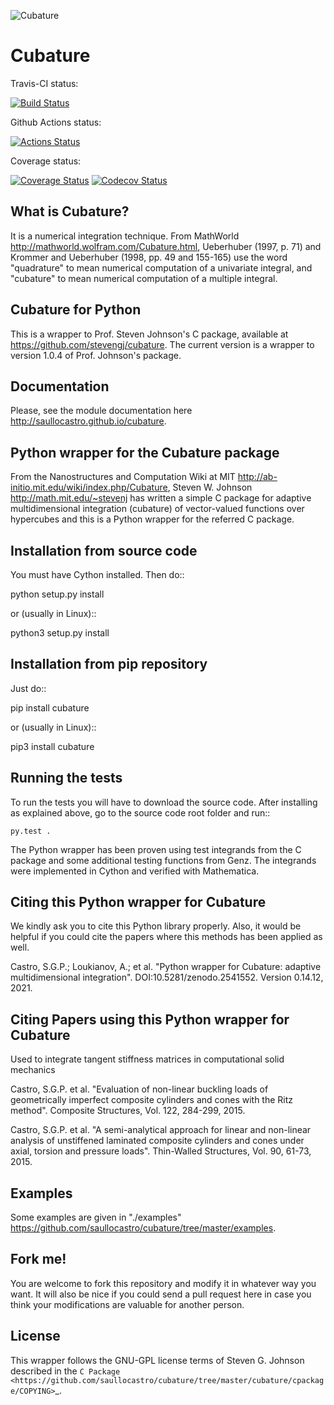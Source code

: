 ![Cubature](https://raw.github.com/saullocastro/cubature/master/cubature_logo.png "Cubature")

Cubature
========

Travis-CI status:

[![Build Status](https://travis-ci.com/saullocastro/cubature.svg?branch=master)](https://travis-ci.com/saullocastro/cubature)


Github Actions status:

[![Actions Status](https://github.com/saullocastro/cubature/workflows/pytest/badge.svg)](https://github.com/saullocastro/cubature/actions)


Coverage status:

[![Coverage Status](https://coveralls.io/repos/github/saullocastro/cubature/badge.svg?branch=master)](https://coveralls.io/github/saullocastro/cubature?branch=master)
[![Codecov Status](https://codecov.io/gh/saullocastro/cubature/branch/master/graph/badge.svg?token=167I3DVK2G)](https://codecov.io/gh/saullocastro/cubature)


    
What is Cubature?
-----------------

It is a numerical integration technique.  From MathWorld
http://mathworld.wolfram.com/Cubature.html, Ueberhuber (1997, p. 71) and
Krommer and Ueberhuber (1998, pp. 49 and 155-165) use the word "quadrature" to
mean numerical computation of a univariate integral, and "cubature" to mean
numerical computation of a multiple integral.

Cubature for Python
-------------------

This is a wrapper to Prof. Steven Johnson's C package, available at https://github.com/stevengj/cubature.
The current version is a wrapper to version 1.0.4 of Prof. Johnson's package.

Documentation
-------------

Please, see the module documentation here http://saullocastro.github.io/cubature.

Python wrapper for the Cubature package
---------------------------------------

From the Nanostructures and Computation Wiki at MIT
http://ab-initio.mit.edu/wiki/index.php/Cubature, Steven W. Johnson
http://math.mit.edu/~stevenj has written a simple C package for adaptive
multidimensional integration (cubature) of vector-valued functions over
hypercubes and this is a Python wrapper for the referred C package.

Installation from source code
-----------------------------

You must have Cython installed. Then do::

   python setup.py install 

or (usually in Linux)::

   python3 setup.py install


Installation from pip repository
--------------------------------

Just do::

   pip install cubature

or (usually in Linux)::

   pip3 install cubature


Running the tests
-----------------

To run the tests you will have to download the source code. After installing as
explained above, go to the source code root folder and run::

    py.test .

The Python wrapper has been proven using test integrands from the C
package and some additional testing functions from Genz. The integrands
were implemented in Cython and verified with Mathematica.


Citing this Python wrapper for Cubature
---------------------------------------

We kindly ask you to cite this Python library properly. Also, it would be
helpful if you could cite the papers where this methods has been applied as
well.

Castro, S.G.P.; Loukianov, A.; et al. "Python wrapper for Cubature: adaptive multidimensional integration". DOI:10.5281/zenodo.2541552. Version 0.14.12, 2021.



Citing Papers using this Python wrapper for Cubature
----------------------------------------------------

Used to integrate tangent stiffness matrices in computational solid mechanics

Castro, S.G.P. et al. "Evaluation of non-linear buckling loads of geometrically imperfect composite cylinders and cones with the Ritz method". Composite Structures, Vol. 122, 284-299, 2015.

Castro, S.G.P. et al. "A semi-analytical approach for linear and non-linear analysis of unstiffened laminated composite cylinders and cones under axial, torsion and pressure loads". Thin-Walled Structures, Vol. 90, 61-73, 2015.

Examples
--------

Some examples are given in "./examples" https://github.com/saullocastro/cubature/tree/master/examples.


Fork me!
--------

You are welcome to fork this repository and modify it in whatever way you
want. It will also be nice if you could send a pull request here in case
you think your modifications are valuable for another person.

License
-------

This wrapper follows the GNU-GPL license terms of Steven G. Johnson described in the `C Package <https://github.com/saullocastro/cubature/tree/master/cubature/cpackage/COPYING>`_.
